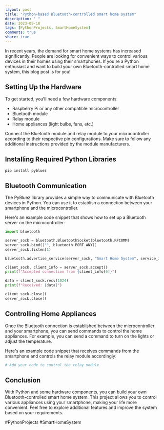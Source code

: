 ```yaml
---
layout: post
title: "Python-based Bluetooth-controlled smart home system"
description: " "
date: 2023-09-18
tags: [PythonProjects, SmartHomeSystem]
comments: true
share: true
---
```


In recent years, the demand for smart home systems has increased significantly. People are looking for convenient ways to control various devices in their homes using their smartphones. If you're a Python enthusiast and want to build your own Bluetooth-controlled smart home system, this blog post is for you!

## Setting Up the Hardware

To get started, you'll need a few hardware components:
- Raspberry Pi or any other compatible microcontroller
- Bluetooth module
- Relay module
- Home appliances (light bulbs, fans, etc.)

Connect the Bluetooth module and relay module to your microcontroller according to their respective pin configurations. Make sure to follow any additional instructions provided by the module manufacturers.

## Installing Required Python Libraries
```python
pip install pybluez
```

## Bluetooth Communication

The PyBluez library provides a simple way to communicate with Bluetooth devices in Python. You can use it to establish a connection between your smartphone and the microcontroller.

Here's an example code snippet that shows how to set up a Bluetooth server on the microcontroller:
```python
import bluetooth

server_sock = bluetooth.BluetoothSocket(bluetooth.RFCOMM)
server_sock.bind(("", bluetooth.PORT_ANY))
server_sock.listen(1)

bluetooth.advertise_service(server_sock, "Smart Home System", service_id=bluetooth.SERIAL_PORT_CLASS)

client_sock, client_info = server_sock.accept()
print(f"Accepted connection from {client_info[0]}")

data = client_sock.recv(1024)
print(f"Received: {data}")

client_sock.close()
server_sock.close()
```

## Controlling Home Appliances

Once the Bluetooth connection is established between the microcontroller and your smartphone, you can send commands to control the home appliances. For example, you can send a command to turn on the lights or adjust the temperature.

Here's an example code snippet that receives commands from the smartphone and controls the relay module accordingly:
```python
# Add your code to control the relay module
```

## Conclusion

With Python and some hardware components, you can build your own Bluetooth-controlled smart home system. This project allows you to control various appliances using your smartphone, making your life more convenient. Feel free to explore additional features and improve the system based on your requirements.

#PythonProjects #SmartHomeSystem